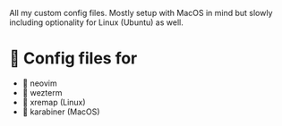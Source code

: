 All my custom config files. Mostly setup with MacOS in mind but slowly including optionality for Linux (Ubuntu) as well.

# 🔧 Config files for
-  neovim
-  wezterm
-  xremap (Linux)
- 󱓀 karabiner (MacOS)

